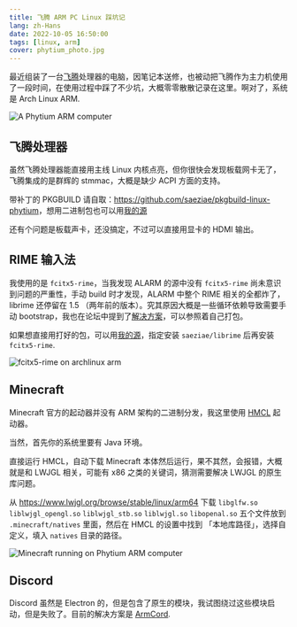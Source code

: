 ```yaml
---
title: 飞腾 ARM PC Linux 踩坑记
lang: zh-Hans
date: 2022-10-05 16:50:00
tags: [linux, arm]
cover: phytium_photo.jpg
---
```


最近组装了一台[飞腾](https://www.phytium.com.cn/)处理器的电脑，因笔记本送修，也被动把飞腾作为主力机使用了一段时间，在使用过程中踩了不少坑，大概零零散散记录在这里。啊对了，系统是 Arch Linux ARM.

![A Phytium ARM computer](phytium_photo.jpg)

<!--more-->

## 飞腾处理器

虽然飞腾处理器能直接用主线 Linux 内核点亮，但你很快会发现板载网卡无了，飞腾集成的是群辉的 stmmac，大概是缺少 ACPI 方面的支持。

带补丁的 PKGBUILD 请自取：<https://github.com/saeziae/pkgbuild-linux-phytium>，想用二进制包也可以用[我的源](https://repo.estela.moe/readme.html)

还有个问题是板载声卡，还没搞定，不过可以直接用显卡的 HDMI 输出。

## RIME 输入法

我使用的是 `fcitx5-rime`，当我发现 ALARM 的源中没有 `fcitx5-rime` 尚未意识到问题的严重性，手动 build 时才发现，ALARM 中整个 RIME 相关的全都炸了，librime 还停留在 1.5 （两年前的版本）。究其原因大概是一些循环依赖导致需要手动 bootstrap，我也在论坛中提到了[解决方案](https://archlinuxarm.org/forum/viewtopic.php?f=15&t=16159#p69999)，可以参照着自己打包。

如果想直接用打好的包，可以用[我的源](https://repo.estela.moe/readme.html)，指定安装 `saeziae/librime` 后再安装 `fcitx5-rime`.

![fcitx5-rime on archlinux arm](fcitx5-rime.jpg)

## Minecraft

Minecraft 官方的起动器并没有 ARM 架构的二进制分发，我这里使用 [HMCL](https://hmcl.huangyuhui.net/) 起动器。

当然，首先你的系统里要有 Java 环境。

直接运行 HMCL，自动下载 Minecraft 本体然后运行，果不其然，会报错，大概就是和 LWJGL 相关，可能有 x86 之类的关键词，猜测需要解决 LWJGL 的原生库问题。

从 <https://www.lwjgl.org/browse/stable/linux/arm64> 下载 `libglfw.so` `liblwjgl_opengl.so` `liblwjgl_stb.so` `liblwjgl.so` `libopenal.so` 五个文件放到 `.minecraft/natives` 里面，然后在 HMCL 的设置中找到 「本地库路径」，选择自定义，填入 `natives` 目录的路径。

![Minecraft running on Phytium ARM computer](minecraft.png)

## Discord

Discord 虽然是 Electron 的，但是包含了原生的模块，我试图绕过这些模块启动，但是失败了。目前的解决方案是 [ArmCord](https://github.com/ArmCord/ArmCord).
